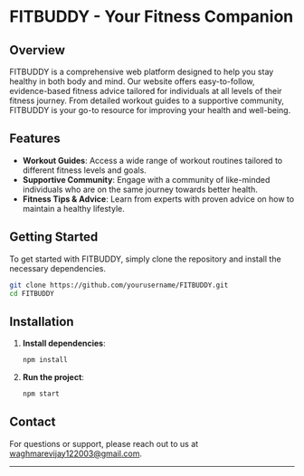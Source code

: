 
# FITBUDDY - Your Fitness Companion

## Overview
FITBUDDY is a comprehensive web platform designed to help you stay healthy in both body and mind. Our website offers easy-to-follow, evidence-based fitness advice tailored for individuals at all levels of their fitness journey. From detailed workout guides to a supportive community, FITBUDDY is your go-to resource for improving your health and well-being.

## Features
- **Workout Guides**: Access a wide range of workout routines tailored to different fitness levels and goals.
- **Supportive Community**: Engage with a community of like-minded individuals who are on the same journey towards better health.
- **Fitness Tips & Advice**: Learn from experts with proven advice on how to maintain a healthy lifestyle.

## Getting Started
To get started with FITBUDDY, simply clone the repository and install the necessary dependencies.

```bash
git clone https://github.com/yourusername/FITBUDDY.git
cd FITBUDDY
```

## Installation
1. **Install dependencies**:
    ```bash
    npm install
    ```

2. **Run the project**:
    ```bash
    npm start
    ```

## Contact
For questions or support, please reach out to us at waghmarevijay122003@gmail.com.

---
